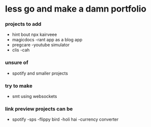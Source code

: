 # less go and make a damn portfolio 
### projects to add 
- hint bout npx kairveee
- magicdocs
-rant app as a blog app 
- pregcare
-youtube simulator 
- clis
-cah
### unsure of 

- spotify and smaller projects 
### try to make 
- smt using websockets 


### link preview projects can be
- spotify
-sps
-flippy bird
-holi hai
-currency converter
